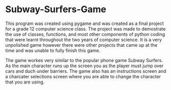 # Subway-Surfers-Game
This program was created using pygame and was created as a final project for a grade 12 computer science class. The project was made to demostrate the use of classes, functions, and most other components of python coding that were learnt throughout the two years of computer science. It is a very unpolished game however there were other projects that came up at the time and was unable to fully finish this game.

The game workes very similar to the popular phone game Subway Surfers. As the main character runs up the screen you as the player must jump over cars and duch under barriers. The game also has an instructions screen and a charcater selections screen where you are able to change the character that you are using.
